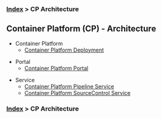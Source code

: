 ### [Index](https://github.com/K-PaaS/cp-guide-eng) > CP Architecture

## Container Platform (CP) - Architecture
- Container Platform
  - [Container Platform Deployment](./container-platform.md)

+ Portal
  + [Container Platform Portal](./cp_portal.md)

- Service
  - [Container Platform Pipeline Service ](./cp_pipeline.md)
  - [Container Platform SourceControl Service ](./cp_source_control.md)
  
### [Index](https://github.com/K-PaaS/cp-guide-eng) > CP Architecture